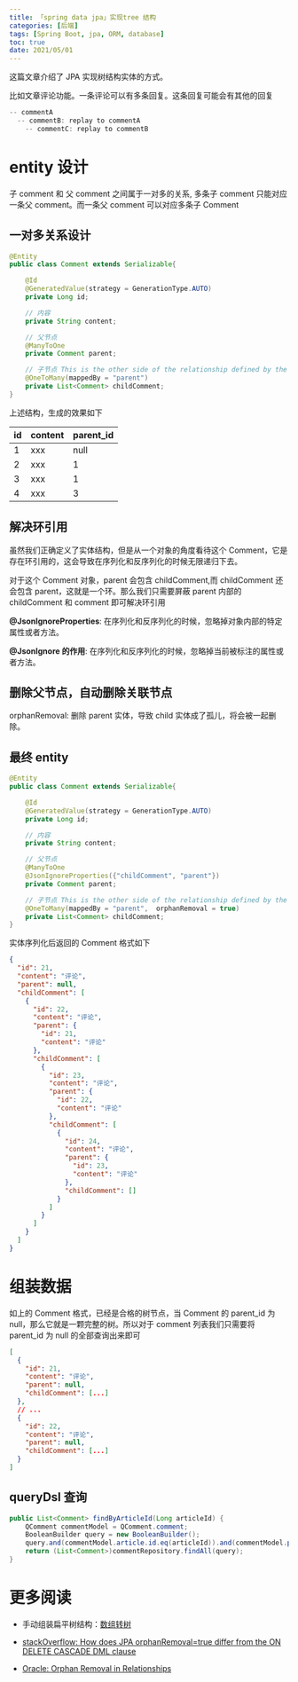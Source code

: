 ```yaml
---
title: 「spring data jpa」实现tree 结构
categories: [后端]
tags: [Spring Boot, jpa, ORM, database]
toc: true
date: 2021/05/01
---
```


这篇文章介绍了 JPA 实现树结构实体的方式。

比如文章评论功能。一条评论可以有多条回复。这条回复可能会有其他的回复

```java
-- commentA
  -- commentB: replay to commentA
    -- commentC: replay to commentB
```

<!-- more -->

# entity 设计

子 comment 和 父 comment 之间属于一对多的关系, 多条子 comment 只能对应一条父 comment。而一条父 comment 可以对应多条子 Comment

## 一对多关系设计

```java
@Entity
public class Comment extends Serializable{

    @Id
    @GeneratedValue(strategy = GenerationType.AUTO)
    private Long id;

    // 内容
    private String content;

    // 父节点
    @ManyToOne
    private Comment parent;

    // 子节点 This is the other side of the relationship defined by the parent field
    @OneToMany(mappedBy = "parent")
    private List<Comment> childComment;
}

```

上述结构，生成的效果如下

| id  | content | parent_id |
| --- | ------- | --------- |
| 1   | xxx     | null      |
| 2   | xxx     | 1         |
| 3   | xxx     | 1         |
| 4   | xxx     | 3         |

## 解决环引用

虽然我们正确定义了实体结构，但是从一个对象的角度看待这个 Comment，它是存在环引用的，这会导致在序列化和反序列化的时候无限递归下去。

对于这个 Comment 对象，parent 会包含 childComment,而 childComment 还会包含 parent，这就是一个环。那么我们只需要屏蔽 parent 内部的 childComment 和 comment 即可解决环引用

**@JsonIgnoreProperties**: 在序列化和反序列化的时候，忽略掉对象内部的特定属性或者方法。

**@JsonIgnore 的作用**: 在序列化和反序列化的时候，忽略掉当前被标注的属性或者方法。

## 删除父节点，自动删除关联节点

orphanRemoval: 删除 parent 实体，导致 child 实体成了孤儿，将会被一起删除。

## 最终 entity

```java
@Entity
public class Comment extends Serializable{

    @Id
    @GeneratedValue(strategy = GenerationType.AUTO)
    private Long id;

    // 内容
    private String content;

    // 父节点
    @ManyToOne
    @JsonIgnoreProperties({"childComment", "parent"})
    private Comment parent;

    // 子节点 This is the other side of the relationship defined by the parent field
    @OneToMany(mappedBy = "parent",  orphanRemoval = true)
    private List<Comment> childComment;
}

```

实体序列化后返回的 Comment 格式如下

```json
{
  "id": 21,
  "content": "评论",
  "parent": null,
  "childComment": [
    {
      "id": 22,
      "content": "评论",
      "parent": {
        "id": 21,
        "content": "评论"
      },
      "childComment": [
        {
          "id": 23,
          "content": "评论",
          "parent": {
            "id": 22,
            "content": "评论"
          },
          "childComment": [
            {
              "id": 24,
              "content": "评论",
              "parent": {
                "id": 23,
                "content": "评论"
              },
              "childComment": []
            }
          ]
        }
      ]
    }
  ]
}
```

# 组装数据

如上的 Comment 格式，已经是合格的树节点，当 Comment 的 parent_id 为 null，那么它就是一颗完整的树。所以对于 comment 列表我们只需要将 parent_id 为 null 的全部查询出来即可

```json
[
  {
    "id": 21,
    "content": "评论",
    "parent": null,
    "childComment": [...]
  },
  // ...
  {
    "id": 22,
    "content": "评论",
    "parent": null,
    "childComment": [...]
  }
]
```

## queryDsl 查询

```java
public List<Comment> findByArticleId(Long articleId) {
    QComment commentModel = QComment.comment;
    BooleanBuilder query = new BooleanBuilder();
    query.and(commentModel.article.id.eq(articleId)).and(commentModel.parent.id.isNull());
    return (List<Comment>)commentRepository.findAll(query);
}
```

# 更多阅读

- 手动组装扁平树结构：[数组转树](https://blog.shancw.net/2021/01/11/util-%E6%95%B0%E7%BB%84%E8%BD%AC%E6%A0%91/)

- [stackOverflow: How does JPA orphanRemoval=true differ from the ON DELETE CASCADE DML clause](https://stackoverflow.com/questions/4329577/how-does-jpa-orphanremoval-true-differ-from-the-on-delete-cascade-dml-clause)

- [Oracle: Orphan Removal in Relationships](https://docs.oracle.com/cd/E19798-01/821-1841/giqxy/)
